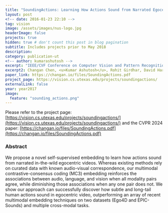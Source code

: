 ```yaml
---
title: "SoundingActions: Learning How Actions Sound from Narrated Egocentric Videos"
layout: post
<!-- date: 2016-01-23 22:10 -->
tag: vision
image: /assets/images/nus-logo.jpg
headerImage: false
projects: true
hidden: true # don't count this post in blog pagination
subtitle: Includes projects prior to May 2018
description: 
category: publication-ut
<!-- author: kumarashutosh -->
excerpt: "IEEE/CVF Conference on Computer Vision and Pattern Recognition (CVPR), June 2024"
excerpt2: Changan Chen, <u>Kumar Ashutosh</u>, Rohit Girdhar, David Harwath, Kristen Grauman
paper_link: https://changan.io/files/SoundingActions.pdf
project_page: https://vision.cs.utexas.edu/projects/soundingactions/
externalLink: false
year: year2017
image:
  feature: "sounding_actions.png"
---
```


Please refer to the project page: [https://vision.cs.utexas.edu/projects/soundingactions/](https://vision.cs.utexas.edu/projects/soundingactions/) and the CVPR 2024 paper: [https://changan.io/files/SoundingActions.pdf](https://changan.io/files/SoundingActions.pdf)

### Abstract &nbsp;

We propose a novel self-supervised embedding to learn how actions sound from narrated in-the-wild egocentric videos. Whereas existing methods rely on curated data with known audio-visual correspondence, our multimodal contrastive-consensus coding (MC3) embedding reinforces the associations between audio, language, and vision when all modality pairs agree, while diminishing those associations when any one pair does not. We show our approach can successfully discover how subtle and long-tail human actions sound in egocentric video, outperforming an array of recent multimodal embedding techniques on two datasets (Ego4D and EPIC-Sounds) and multiple cross-modal tasks.